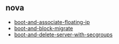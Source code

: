 
## nova
- [boot-and-associate-floating-ip](https://godleon.github.io/osp_test_results/0.2.100/nova/boot-and-associate-floating-ip.html)
- [boot-and-block-migrate](https://godleon.github.io/osp_test_results/0.2.100/nova/boot-and-block-migrate.html)
- [boot-and-delete-server-with-secgroups](https://godleon.github.io/osp_test_results/0.2.100/nova/boot-and-delete-server-with-secgroups.html)

